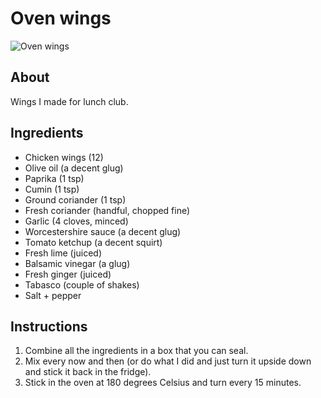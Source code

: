 # Oven wings

![Oven wings](https://c2.staticflickr.com/2/1536/23529934133_f5f994fd37.jpg)

## About

Wings I made for lunch club.

## Ingredients

* Chicken wings (12)
* Olive oil (a decent glug)
* Paprika (1 tsp)
* Cumin (1 tsp)
* Ground coriander (1 tsp)
* Fresh coriander (handful, chopped fine)
* Garlic (4 cloves, minced)
* Worcestershire sauce (a decent glug)
* Tomato ketchup (a decent squirt)
* Fresh lime (juiced)
* Balsamic vinegar (a glug)
* Fresh ginger (juiced)
* Tabasco (couple of shakes)
* Salt + pepper

## Instructions

1. Combine all the ingredients in a box that you can seal.
2. Mix every now and then (or do what I did and just turn it upside down and stick it back in the fridge).
3. Stick in the oven at 180 degrees Celsius and turn every 15 minutes.
